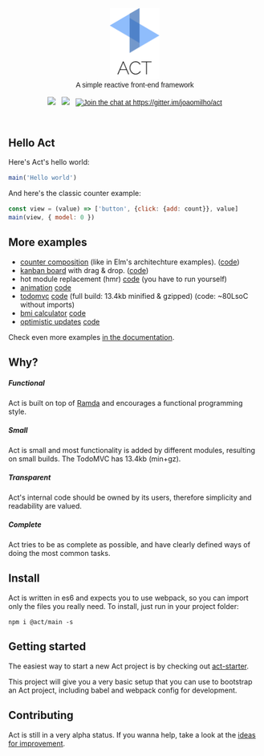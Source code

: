 <p align="center" style="font-family: Raleway-ExtraLight, Raleway, Proxima Nova, Avenir, Arial, sans">
  <img src="https://raw.githubusercontent.com/act-framework/act/master/docs/logo.png" width="100" alt="Act" />
  <br />
  A simple reactive front-end framework
  <br /><br />
  <a href="https://travis-ci.org/act-framework/act"><img src="https://travis-ci.org/joaomilho/act.svg" /></a>
  &nbsp; 
  <a href="http://npmjs.com/package/@act/main"><img src="https://img.shields.io/npm/v/@act/main.svg?maxAge=2592000" /></a>
  &nbsp; 
  <a href="https://gitter.im/act-framework/act?utm_source=badge&utm_medium=badge&utm_campaign=pr-badge&utm_content=badge"><img src="https://badges.gitter.im/joaomilho/act.svg" alt="Join the chat at https://gitter.im/joaomilho/act" /></a>
</p>
<br />

## Hello Act

Here's Act's hello world:

```js
main('Hello world')
```

And here's the classic counter example:

```js
const view = (value) => ['button', {click: {add: count}}, value]
main(view, { model: 0 })
```

## More examples

* [counter composition](http://act-framework.github.io/act/examples/counter/) (like
  in Elm's architechture examples).
  ([code](https://github.com/act-framework/act/blob/master/examples/counter/))
* [kanban board](http://act-framework.github.io/act/examples/drag_n_drop/) with
  drag & drop.
  ([code](https://github.com/act-framework/act/blob/master/examples/drag_n_drop/))
* hot module replacement (hmr) [code](https://github.com/act-framework/act/blob/master/hmr/examples/) (you have to run yourself)
* [animation](http://act-framework.github.io/act/examples/animation/) [code](https://github.com/joaomilho/act/blob/master/examples/animation/)
* [todomvc](http://act-framework.github.io/act/examples/todomvc/) [code](https://github.com/joaomilho/act/blob/master/examples/todomvc/) (full build: 13.4kb minified & gzipped) (code: ~80LsoC without imports)
* [bmi calculator](http://act-framework.github.io/act/examples/bmi/) [code](https://github.com/joaomilho/act/blob/master/examples/bmi/)
* [optimistic updates](http://act-framework.github.io/act/examples/optimistic/) [code](https://github.com/joaomilho/act/blob/master/examples/optimistic/)

Check even more examples [in the documentation](http://lulk.in/act/docs/examples.html).

## Why?

##### Functional

Act is built on top of [Ramda](http://ramdajs.com) and encourages a functional
programming style.

##### Small

Act is small and most functionality is added by different modules, resulting on
small builds. The TodoMVC has 13.4kb (min+gz).

##### Transparent

Act's internal code should be owned by its users, therefore simplicity and
readability are valued.

##### Complete

Act tries to be as complete as possible, and have clearly defined ways of doing
the most common tasks.

## Install

Act is written in es6 and expects you to use webpack, so you can import only
the files you really need. To install, just run in your project folder:

```shell
npm i @act/main -s
```

## Getting started

The easiest way to start a new Act project is by checking out [act-starter](https://github.com/act-framework/act-starter).

This project will give you a very basic setup that you can use to bootstrap an
Act project, including babel and webpack config for development.

## Contributing

Act is still in a very alpha status. If you wanna help, take a look at the
[ideas for improvement](docs/todo.md).
